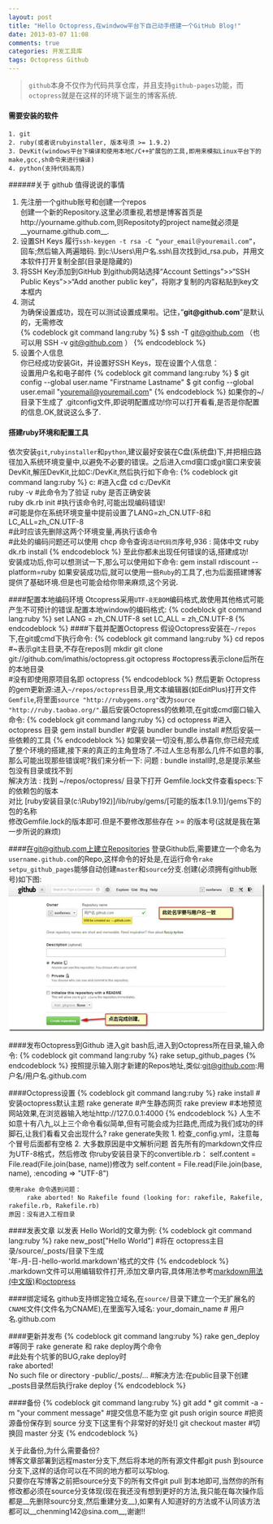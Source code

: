 ```yaml
---
layout: post
title: "Hello Octopress,在windwow平台下自己动手搭建一个GitHub Blog!"
date: 2013-03-07 11:08
comments: true
categories: 开发工具库
tags: Octopress Github
---
```

> `github`本身不仅作为代码共享仓库，并且支持`github-pages`功能，而`octopress`就是在这样的环境下诞生的博客系统. 
     
#### 需要安装的软件
	1. git
	2. ruby(或者说rubyinstaller, 版本号须 >= 1.9.2)
	3. DevKit(windows平台下编译和使用本地C/C++扩展包的工具,即用来模拟Linux平台下的make,gcc,sh命令来进行编译)
	4. python(支持代码高亮) 

######关于 github 值得说说的事情
1. 先注册一个github账号和创建一个repos  
	创建一个新的Repository.这里必须重视,若想是博客首页是http://yourname.github.com,则Repositoty的project name就必须是__yourname.github.com__.
2. 设置SH Keys
	履行`ssh-keygen -t rsa -C “your_email＠youremail.com”`，回车;然后输入两遍暗码.
	到c:\Users\用户名.ssh\目次找到id_rsa.pub，并用文本软件打开复制全部(目录是隐藏的)
3. 将SSH Key添加到GitHub
	到github网站选择“Account Settings”>>“SSH Public Keys”>>“Add another public key”，将刚才复制的内容粘贴到key文本框内
4. 测试  
	为确保设置成功，现在可以测试设置成果啦。记住，”__git@github.com__”是默认的，无需修改  
{% codeblock  git command lang:ruby %}
		$ ssh -T git@github.com  （也可以用 SSH -v git@github.com ）
{% endcodeblock %}
5. 设置个人信息   
	你已经成功安装Git，并设置好SSH Keys，现在设置个人信息：   
	设置用户名和电子邮件 
{% codeblock  git command lang:ruby %}
		$ git config --global user.name "Firstname Lastname"
		$ git config --global user.email "youremail@youremail.com"
{% endcodeblock %}
如果你的~/目录下生成了 .gitconfig文件,即说明配置成功!你可以打开看看,是否是你配置的信息.OK,就说这么多了.

<!-- more -->

#### 搭建ruby环境和配置工具
依次安装`git`,`rubyinstaller`和`python`,建议最好安装在C盘(系统盘)下,并把相应路径加入系统环境变量中,以避免不必要的错误。之后进入cmd窗口或git窗口来安装DevKit,解压DevKit,比如C:/DevKit,然后执行如下命令:
{% codeblock  git command lang:ruby %}
	c:                          #进入c盘
	cd c:/DevKit  
    ruby -v                     #此命令为了验证 ruby 是否正确安装              
	ruby dk.rb init             #执行该命令时,可能出现编码错误!    
	                            #可能是你在系统环境变量中提前设置了LANG=zh_CN.UTF-8和LC_ALL=zh_CN.UTF-8   
                                #此时应该先删除这两个环境变量,再执行该命令        
                                #此处的编码问题还可以使用 chcp 命令查询`活动代码页`序号,936 : 简体中文 
	ruby dk.rb install
{% endcodeblock %}
至此你都未出现任何错误的话,搭建成功!    
安装成功后,你可以想测试一下,那么可以使用如下命令:
	gem install rdiscount --platform=ruby
如果安装成功后,就可以使用一些`Ruby`的工具了,也为后面搭建博客提供了基础环境.但是也可能会给你带来麻烦,这个另说.

####配置本地编码环境
Otcopress采用`UTF-8无BOM`编码格式,故使用其他格式可能产生不可预计的错误.配置本地window的编码格式:
{% codeblock  git command lang:ruby %}
	set LANG   = zh_CN.UTF-8
	set LC_ALL = zh_CN.UTF-8
{% endcodeblock %}
####下载并配置Octopress
假设Octopress安装在`~/repos`下,在git或cmd下执行命令:
{% codeblock  git command lang:ruby %}
	cd repos                                                    #~表示git主目录,不存在repos则 mkdir
	git clone git://github.com/imathis/octopress.git octopress  #octopress表示clone后所在的本地目录   
	                                                            #没有即使用原项目名即 octopress
{% endcodeblock %}
然后更新 Octopress的gem更新源:进入`~/repos/octopress`目录,用文本编辑器(如EditPlus)打开文件`Gemfile`,将里面`source "http://rubygems.org"`改为`source "http://ruby.taobao.org/"`.最后安装Octopress的依赖项,在git或cmd窗口输入命令:
{% codeblock  git command lang:ruby %}
	cd octopress                     #进入 octopress 目录
	gem install bundler              #安装 bundler
	bundle install                   #然后安装一些依赖的工具
{% endcodeblock %}
如果安装一切没有,那么恭喜你,你已经完成了整个环境的搭建,接下来的真正的主角登场了.不过人生总有那么几件不如意的事,那么可能出现那些错误呢?我们来分析一下:
	问题    : bundle install时,总是提示某些包没有目录或找不到     
	解决方法 : 找到 ~/repos/octopress/ 目录下打开 Gemfile.lock文件查看specs:下的依赖包的版本    
	          对比 [ruby安装目录(c:\Ruby192)]/lib/ruby/gems/[可能的版本(1.9.1)]/gems下的包的名称      
	          修改Gemfile.lock的版本即可.但是不要修改那些存在 >= 的版本号(这就是我在第一步所说的麻烦) 

####在git@github.com上建立Repositories
登录Github后,需要建立一个命名为`username.github.com`的Repo,这样命令的好处是,在运行命令`rake setpu_github_pages`能够自动创建`master`和`source`分支.创建(必须拥有github账号)如下图:![create repository](/images/common/2013-03-07-hello-octopress/create_repos.jpg "create repository of github")

####发布Octopress到Github
进入git bash后,进入到Octopress所在目录,输入命令:
{% codeblock  git command lang:ruby %}
	rake setup_github_pages
{% endcodeblock %}
按照提示输入刚才新建的Repos地址,类似:git@github.com:用户名/用户名.github.com

####Octopress设置
{% codeblock  git command lang:ruby %}
	rake install           #安装octopress默认主题
	rake generate          #产生静态网页
	rake preview           #本地预览网站效果,在浏览器输入地址http://127.0.0.1:4000
{% endcodeblock %}
人生不如意十有八九,以上三个命令看似简单,但有可能会成为拦路虎,而成为我们成功的绊脚石,让我们看看又会出现什么?
	rake generate失败
	 1. 检查_config.yml，注意每个冒号后面都有空格
	 2. 大多数原因是中文解析问题
	      首先所有的markdown文件应为UTF-8格式，然后修改 你ruby安装目录下的convertible.rb：
	      self.content = File.read(File.join(base, name))修改为
	      self.content = File.read(File.join(base, name), :encoding => "UTF-8")
	
	使用rake 命令遇到问题：       
	     rake aborted! No Rakefile found (looking for: rakefile, Rakefile, rakefile.rb, Rakefile.rb) 
	原因：没有进入工程目录

####发表文章
以发表 Hello World的文章为例:
{% codeblock  git command lang:ruby %}
	rake new_post["Hello World"]   #将在 octopress主目录/source/_posts/目录下生成    
	                                '年-月-日-hello-world.markdown'格式的文件 
{% endcodeblock %}
.markdown文件可以用编辑软件打开,添加文章内容,具体用法参考[markdown用法(中文版)](http://wowubuntu.com/markdown/ "markdown用法(中文版)")和[octopress](http://octopress.org/ "octopress")

####绑定域名
github支持绑定独立域名,在`source/`目录下建立一个无扩展名的`CNAME`文件(文件名为CNAME),在里面写入域名:
	your_domain_name           # 用户名.github.com

####更新并发布
{% codeblock  git command lang:ruby %}
	rake gen_deploy         #等同于 rake generate 和 rake deploy两个命令  
	                        #此处有个坑爹的BUG,rake deploy时   
	                          rake aborted!   
	                          No such file or directory -public/_posts/...
	                        #解决方法:在public目录下创建_posts目录然后执行rake deploy
{% endcodeblock %}

####备份
{% codeblock  git command lang:ruby %}
	git add *
	git commit -a -m "your comment message"     #提交信息不能为空
	git push origin source                      #把资源备份保存到 source 分支下[这里有个非常好的好处!]
	git checkout master                         #切换回 master 分支
{% endcodeblock %}

关于此备份,为什么需要备份?   
博客文章部署到远程master分支下,然后将本地的所有源文件都git push 到source分支下,这样的话你可以在不同的地方都可以写blog.  
只要你在写博客之前把source分支下的所有文件git pull 到本地即可,当然你的所有修改都必须在source分支体现(现在我还没有想到更好的方法,我只能在每次操作后都是__先删除sourc分支,然后重建分支__),如果有人知道好的方法或不认同该方法都可以__chenming142@sina.com__,谢谢!!

